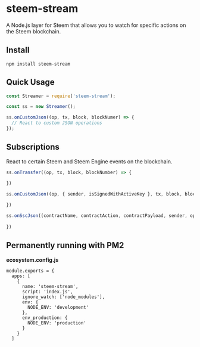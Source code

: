 # steem-stream

A Node.js layer for Steem that allows you to watch for specific actions on the Steem blockchain.

## Install

```shell
npm install steem-stream
```

## Quick Usage

```javascript
const Streamer = require('steem-stream');

const ss = new Streamer();

ss.onCustomJson((op, tx, block, blockNumer) => {
  // React to custom JSON operations
});
```

## Subscriptions

React to certain Steem and Steem Engine events on the blockchain.

```javascript
ss.onTransfer((op, tx, block, blockNumber) => {

})
```

```javascript
ss.onCustomJson((op, { sender, isSignedWithActiveKey }, tx, block, blockNumber) => {
  
})
```

```javascript
ss.onSscJson((contractName, contractAction, contractPayload, sender, op, tx, block, blockNumber) => {
  
})
```

## Permanently running with PM2

**ecosystem.config.js**

```
module.exports = {
  apps: [
    {
      name: 'steem-stream',
      script: 'index.js',
      ignore_watch: ['node_modules'],
      env: {
        NODE_ENV: 'development'
      },
      env_production: {
        NODE_ENV: 'production'
      }
    }
  ]
```